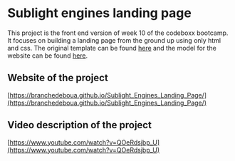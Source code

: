 # Sublight engines landing page

This project is the front end version of week 10 of the codeboxx bootcamp. It focuses on building a landing page from the ground up using only html and css. The original template can be found [here](https://github.com/CodeBoxxTechSchool/Sublight-Engines-Boilerplate) and the model for the website can be found [here](https://www.figma.com/file/8jBCJGinoHhn4wj7N2K7R2/Sublight-Engines-Landing-Page?node-id=0%3A1).

## Website of the project

[https://branchedeboua.github.io/Sublight_Engines_Landing_Page/](https://branchedeboua.github.io/Sublight_Engines_Landing_Page/)

## Video description of the project

[https://www.youtube.com/watch?v=QOeRdsjbp_U](https://www.youtube.com/watch?v=QOeRdsjbp_U)
